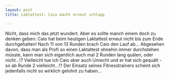 ```yaml
---
layout: post
title: Laktattest: Caio macht erneut schlapp

---
```


Nicht, dass mich das jetzt wundert. Aber es sollte manch einem doch zu denken geben: Caio hat beim heutigen Laktattest erneut nicht bis zum Ende durchgehalten! Nach 11 von 13 Runden brach Caio den Lauf ab... Abgesehen davon, dass man als Profi so einen Laktattest ohnehin immer durchstehen müsste, kann man sich eigentlich auch mal 2 Runden lang quälen, oder nicht...!? Vielleicht tue ich Caio aber auch Unrecht und er hat sich gequält - so ab Runde 2 vielleicht...!? Der Einsatz seines Fitnesstrainers scheint sich jedenfalls nicht so wirklich gelohnt zu haben...


